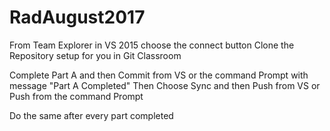# RadAugust2017

From Team Explorer in VS 2015 choose the connect button
Clone the Repository setup for you in Git Classroom

Complete Part A and then Commit from VS or the command Prompt with message "Part A Completed"
Then Choose Sync and then Push from VS or Push from the command Prompt

Do the same after every part completed
